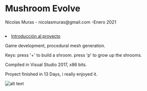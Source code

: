 <h1>Mushroom Evolve</h1>
Nicolas Muras - nicolasmuras@gmail.com -Enero 2021

<h2></h2>

<li><a href="#introduccion-al-proyecto">Introducción al proyecto</a></li>

Game development, procedural mesh generation.

Keys: 
press '+' to build a shroom.
press 'p' to grow up the shrooms.

Compiled in Visual Studio 2017, x86 bits.

Proyect finished in 13 Days, i really enjoyed it.

![alt text](https://github.com/NicolasMuras/mushroom_evolve/blob/main/Progress%20in%20pictures/DAY_12B.jpg?raw=true)
